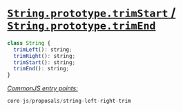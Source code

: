 # [`String.prototype.trimStart` / `String.prototype.trimEnd`](https://github.com/tc39/proposal-string-left-right-trim)
```js
class String {
  trimLeft(): string;
  trimRight(): string;
  trimStart(): string;
  trimEnd(): string;
}
```
[*CommonJS entry points:*](/docs/Usage.md#commonjs-api)
```js
core-js/proposals/string-left-right-trim
```